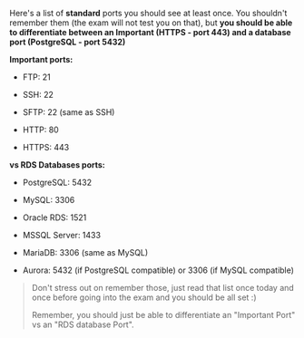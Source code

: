 Here's a list of **standard** ports you should see at least once. You shouldn't remember them (the exam will not test you on that), but **you should be able to differentiate between an Important (HTTPS - port 443) and a database port (PostgreSQL - port 5432)** 

**Important ports:**

- FTP: 21
    
- SSH: 22
    
- SFTP: 22 (same as SSH)
    
- HTTP: 80
    
- HTTPS: 443
    

**vs RDS Databases ports:**

- PostgreSQL: 5432
    
- MySQL: 3306
    
- Oracle RDS: 1521
    
- MSSQL Server: 1433
    
- MariaDB: 3306 (same as MySQL)
    
- Aurora: 5432 (if PostgreSQL compatible) or 3306 (if MySQL compatible)
    

  

> Don't stress out on remember those, just read that list once today and once before going into the exam and you should be all set :)
> 
> Remember, you should just be able to differentiate an "Important Port" vs an "RDS database Port".